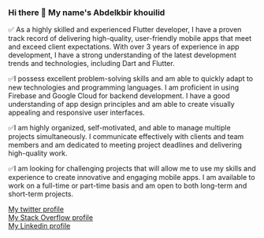### Hi there 👋 My name's Abdelkbir khouilid

✅ As a highly skilled and experienced Flutter developer, I have a proven track record of delivering high-quality, user-friendly mobile apps that meet and exceed client expectations. With over 3 years of experience in app development, I have a strong understanding of the latest development trends and technologies, including Dart and Flutter.

✅I possess excellent problem-solving skills and am able to quickly adapt to new technologies and programming languages. I am proficient in using Firebase and Google Cloud for backend development. I have a good understanding of app design principles and am able to create visually appealing and responsive user interfaces.

✅I am highly organized, self-motivated, and able to manage multiple projects simultaneously. I communicate effectively with clients and team members and am dedicated to meeting project deadlines and delivering high-quality work.

✅I am looking for challenging projects that will allow me to use my skills and experience to create innovative and engaging mobile apps. I am available to work on a full-time or part-time basis and am open to both long-term and short-term projects.

[My twitter profile](https://twitter.com/AbdelkbirKhoui1)  
[My Stack Overflow profile](https://stackoverflow.com/users/12404562/a-khouilid)  
[My Linkedin profile](www.linkedin.com/in/abdelkbir-khouilid)  

<!--
**khouilid/khouilid** is a ✨ _special_ ✨ repository because its `README.md` (this file) appears on your GitHub profile.

